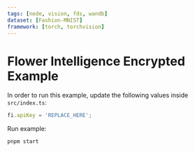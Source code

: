 ```yaml
---
tags: [node, vision, fds, wandb]
dataset: [Fashion-MNIST]
framework: [torch, torchvision]
---
```


# Flower Intelligence Encrypted Example

In order to run this example, update the following values inside `src/index.ts`:

```typescript
fi.apiKey = 'REPLACE_HERE';
```

Run example:

```bash
pnpm start
```
